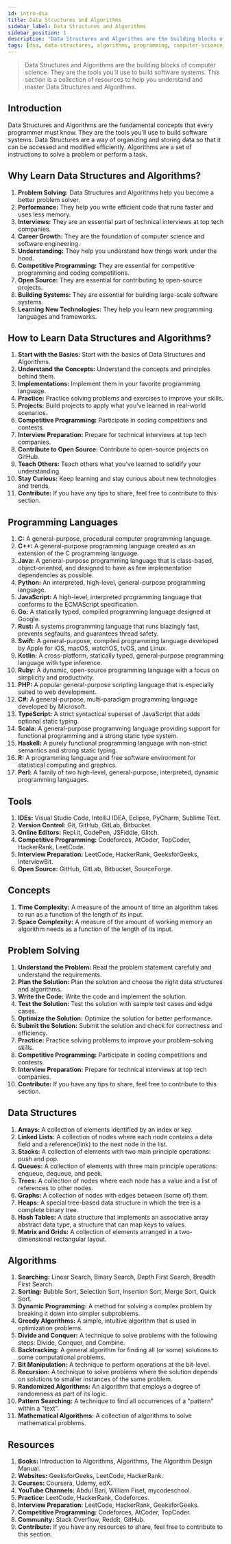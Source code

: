 ```yaml
---
id: intro-dsa
title: Data Structures and Algorithms
sidebar_label: Data Structures and Algorithms
sidebar_position: 1
description: "Data Structures and Algorithms are the building blocks of computer science. They are the tools you'll use to build software systems. This section is a collection of resources to help you understand and master Data Structures and Algorithms."
tags: [dsa, data-structures, algorithms, programming, computer-science, software-engineering, competitive-programming, interview-preparation, open-source, learning, teaching, problem-solving, performance, career-growth, understanding, competitive-programming, coding-competitions, open-source, building-systems, learning-new-technologies, programming-languages, tools, concepts, problem-solving, data-structures, algorithms, resources, books, websites, courses, youtube-channels, practice, interview-preparation, competitive-programming, community, contribute]
---
```


> Data Structures and Algorithms are the building blocks of computer science. They are the tools you'll use to build software systems. This section is a collection of resources to help you understand and master Data Structures and Algorithms.

## Introduction

Data Structures and Algorithms are the fundamental concepts that every programmer must know. They are the tools you'll use to build software systems. Data Structures are a way of organizing and storing data so that it can be accessed and modified efficiently. Algorithms are a set of instructions to solve a problem or perform a task.

## Why Learn Data Structures and Algorithms?

1. **Problem Solving:** Data Structures and Algorithms help you become a better problem solver.
2. **Performance:** They help you write efficient code that runs faster and uses less memory.
3. **Interviews:** They are an essential part of technical interviews at top tech companies.
4. **Career Growth:** They are the foundation of computer science and software engineering.
5. **Understanding:** They help you understand how things work under the hood.
6. **Competitive Programming:** They are essential for competitive programming and coding competitions.
7. **Open Source:** They are essential for contributing to open-source projects.
8. **Building Systems:** They are essential for building large-scale software systems.
9. **Learning New Technologies:** They help you learn new programming languages and frameworks.

## How to Learn Data Structures and Algorithms?

1. **Start with the Basics:** Start with the basics of Data Structures and Algorithms.
2. **Understand the Concepts:** Understand the concepts and principles behind them.
3. **Implementations:** Implement them in your favorite programming language.
4. **Practice:** Practice solving problems and exercises to improve your skills.
5. **Projects:** Build projects to apply what you've learned in real-world scenarios.
6. **Competitive Programming:** Participate in coding competitions and contests.
7. **Interview Preparation:** Prepare for technical interviews at top tech companies.
8. **Contribute to Open Source:** Contribute to open-source projects on GitHub.
9. **Teach Others:** Teach others what you've learned to solidify your understanding.
10. **Stay Curious:** Keep learning and stay curious about new technologies and trends.
11. **Contribute:** If you have any tips to share, feel free to contribute to this section.

## Programming Languages

1. **C:** A general-purpose, procedural computer programming language.
2. **C++:** A general-purpose programming language created as an extension of the C programming language.
3. **Java:** A general-purpose programming language that is class-based, object-oriented, and designed to have as few implementation dependencies as possible.
4. **Python:** An interpreted, high-level, general-purpose programming language.
5. **JavaScript:** A high-level, interpreted programming language that conforms to the ECMAScript specification.
6. **Go:** A statically typed, compiled programming language designed at Google.
7. **Rust:** A systems programming language that runs blazingly fast, prevents segfaults, and guarantees thread safety.
8. **Swift:** A general-purpose, compiled programming language developed by Apple for iOS, macOS, watchOS, tvOS, and Linux.
9. **Kotlin:** A cross-platform, statically typed, general-purpose programming language with type inference.
10. **Ruby:** A dynamic, open-source programming language with a focus on simplicity and productivity.
11. **PHP:** A popular general-purpose scripting language that is especially suited to web development.
12. **C#:** A general-purpose, multi-paradigm programming language developed by Microsoft.
13. **TypeScript:** A strict syntactical superset of JavaScript that adds optional static typing.
14. **Scala:** A general-purpose programming language providing support for functional programming and a strong static type system.
15. **Haskell:** A purely functional programming language with non-strict semantics and strong static typing.
16. **R:** A programming language and free software environment for statistical computing and graphics.
17. **Perl:** A family of two high-level, general-purpose, interpreted, dynamic programming languages.

## Tools

1. **IDEs:** Visual Studio Code, IntelliJ IDEA, Eclipse, PyCharm, Sublime Text.
2. **Version Control:** Git, GitHub, GitLab, Bitbucket.
3. **Online Editors:** Repl.it, CodePen, JSFiddle, Glitch.
4. **Competitive Programming:** Codeforces, AtCoder, TopCoder, HackerRank, LeetCode.
5. **Interview Preparation:** LeetCode, HackerRank, GeeksforGeeks, InterviewBit.
6. **Open Source:** GitHub, GitLab, Bitbucket, SourceForge.
   
## Concepts

1. **Time Complexity:** A measure of the amount of time an algorithm takes to run as a function of the length of its input.
2. **Space Complexity:** A measure of the amount of working memory an algorithm needs as a function of the length of its input.

## Problem Solving

1. **Understand the Problem:** Read the problem statement carefully and understand the requirements.
2. **Plan the Solution:** Plan the solution and choose the right data structures and algorithms.
3. **Write the Code:** Write the code and implement the solution.
4. **Test the Solution:** Test the solution with sample test cases and edge cases.
5. **Optimize the Solution:** Optimize the solution for better performance.
6. **Submit the Solution:** Submit the solution and check for correctness and efficiency.
7. **Practice:** Practice solving problems to improve your problem-solving skills.
8. **Competitive Programming:** Participate in coding competitions and contests.
9. **Interview Preparation:** Prepare for technical interviews at top tech companies.
10. **Contribute:** If you have any tips to share, feel free to contribute to this section.

## Data Structures

1. **Arrays:** A collection of elements identified by an index or key.
2. **Linked Lists:** A collection of nodes where each node contains a data field and a reference(link) to the next node in the list.
3. **Stacks:** A collection of elements with two main principle operations: push and pop.
4. **Queues:** A collection of elements with three main principle operations: enqueue, dequeue, and peek.
5. **Trees:** A collection of nodes where each node has a value and a list of references to other nodes.
6. **Graphs:** A collection of nodes with edges between (some of) them.
7. **Heaps:** A special tree-based data structure in which the tree is a complete binary tree.
8. **Hash Tables:** A data structure that implements an associative array abstract data type, a structure that can map keys to values.
9. **Matrix and Grids:** A collection of elements arranged in a two-dimensional rectangular layout.


## Algorithms

1. **Searching:** Linear Search, Binary Search, Depth First Search, Breadth First Search.
2. **Sorting:** Bubble Sort, Selection Sort, Insertion Sort, Merge Sort, Quick Sort.
3. **Dynamic Programming:** A method for solving a complex problem by breaking it down into simpler subproblems.
4. **Greedy Algorithms:** A simple, intuitive algorithm that is used in optimization problems.
5. **Divide and Conquer:** A technique to solve problems with the following steps: Divide, Conquer, and Combine.
6. **Backtracking:** A general algorithm for finding all (or some) solutions to some computational problems.
7. **Bit Manipulation:** A technique to perform operations at the bit-level.
8. **Recursion:** A technique to solve problems where the solution depends on solutions to smaller instances of the same problem.
9. **Randomized Algorithms:** An algorithm that employs a degree of randomness as part of its logic.
10. **Pattern Searching:** A technique to find all occurrences of a "pattern" within a "text".
11. **Mathematical Algorithms:** A collection of algorithms to solve mathematical problems.

## Resources

1. **Books:** Introduction to Algorithms, Algorithms, The Algorithm Design Manual.
2. **Websites:** GeeksforGeeks, LeetCode, HackerRank.
3. **Courses:** Coursera, Udemy, edX.
4. **YouTube Channels:** Abdul Bari, William Fiset, mycodeschool.
5. **Practice:** LeetCode, HackerRank, Codeforces.
6. **Interview Preparation:** LeetCode, HackerRank, GeeksforGeeks.
7. **Competitive Programming:** Codeforces, AtCoder, TopCoder.
8. **Community:** Stack Overflow, Reddit, GitHub.   
9. **Contribute:** If you have any resources to share, feel free to contribute to this section.